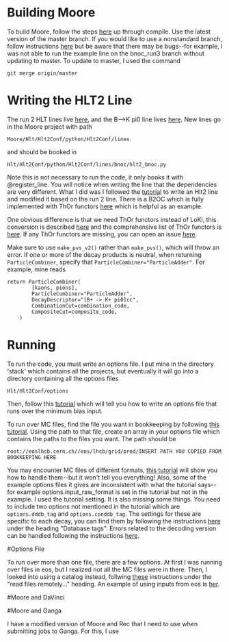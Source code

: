 # Building Moore

To build Moore, follow the steps [here](https://gitlab.cern.ch/rmatev/lb-stack-setup) up through compile. Use the latest version of the master branch. If you would like to use a nonstandard branch, follow instructions [here](https://gitlab.cern.ch/lhcb/Moore/-/blob/bnoc_run3/Hlt/Hlt2Conf/python/Hlt2Conf/lines/bnoc/README.md) but be aware that there may be bugs--for example, I was not able to run the example line on the bnoc_run3 branch without updating to master. To update to master, I used the command 

```
git merge origin/master
```

# Writing the HLT2 Line

The run 2 HLT lines live [here](https://gitlab.cern.ch/lhcb/Hlt/-/tree/2018-patches/Hlt/Hlt2Lines/python/Hlt2Lines), and the B-->K pi0 line lives [here](https://gitlab.cern.ch/lhcb/Hlt/-/tree/2018-patches/Hlt/Hlt2Lines/python/Hlt2Lines/B2Kpi0). New lines go in the Moore project with path
```
Moore/Hlt/Hlt2Conf/python/Hlt2Conf/lines
```
and should be booked in 

```
Hlt/Hlt2Conf/python/Hlt2Conf/lines/bnoc/hlt2_bnoc.py
```
Note this is not necessary to run the code, it only books it with @register_line. You will notice when writing the line that the dependencies are very different. What I did was I followed the [tutorial](https://lhcbdoc.web.cern.ch/lhcbdoc/moore/master/tutorials/hlt2_line.html#) to write an Hlt2 line and modified it based on the run 2 line. There is a B2OC which is fully implemented with ThOr functors [here](https://gitlab.cern.ch/lhcb/Moore/-/tree/master/Hlt/Hlt2Conf/python/Hlt2Conf/lines/b_to_open_charm_thor) which is helpful as an example. 

One obvious difference is that we need ThOr functors instead of LoKi, this conversion is described [here](https://lhcbdoc.web.cern.ch/lhcbdoc/moore/master/tutorials/thor_transition.html) and the comprehensive list of ThOr functors is [here](https://lhcbdoc.web.cern.ch/lhcbdoc/moore/master/selection/thor_functors_reference.html). If any ThOr functors are missing, you can open an issue [here](https://gitlab.cern.ch/lhcb-dpa/project/-/issues/61). 

Make sure to use ```make_pvs_v2()``` rather than ```make_pvs()```, which will throw an error. If one or more of the decay products is neutral, when returning ```ParticleCombiner```, specify that ```ParticleCombiner="ParticleAdder"```. For example, mine reads
```
return ParticleCombiner(
        [kaons, pions],
        ParticleCombiner="ParticleAdder",
        DecayDescriptor="[B+ -> K+ pi0]cc",
        CombinationCut=combination_code,
        CompositeCut=composite_code,
    )
```

# Running 
To run the code, you must write an options file. I put mine in the directory 'stack' which contains all the projects, but eventually it will go into a directory containing all the options files 
```
Hlt/Hlt2Conf/options
```
Then, follow this [tutorial](https://lhcbdoc.web.cern.ch/lhcbdoc/moore/master/tutorials/hlt2_line.html#running) which will tell you how to write an options file that runs over the minimum bias input. 

To run over MC files, find the file you want in bookkeeping by following [this tutorial](https://lhcb.github.io/starterkit-lessons/first-analysis-steps/bookkeeping.html). Using the path to that file, create an array in your options file which contains the paths to the files you want. The path should be 
```
root://eoslhcb.cern.ch//eos/lhcb/grid/prod/INSERT PATH YOU COPIED FROM BOOKKEEPING HERE
```
You may encounter MC files of different formats, [this tutorial](https://lhcbdoc.web.cern.ch/lhcbdoc/moore/master/tutorials/different_samples.html) will show you how to handle them--but it won't tell you everything! Also, some of the example options files it gives are inconsistent with what the tutorial says--for example options.input_raw_format is set in the tutorial but not in the example. I used the tutorial setting. It is also missing some things. You need to include two options not mentioned in the tutorial which are ```options.dddb_tag``` and ```options.conddb_tag```. The settings for these are specific to each decay, you can find them by following the instructions [here](https://lhcb.github.io/starterkit-lessons/first-analysis-steps/minimal-dv-job.html) under the heading "Database tags". Errors related to the decoding version can be handled following the instructions [here](https://lhcbdoc.web.cern.ch/lhcbdoc/moore/master/tutorials/different_samples.html#ft-decoding-version).

#Options File

To run over more than one file, there are a few options. At first I was running over files in eos, but I realized not all the MC files were in there. Then, I looked into using a catalog instead, follwing [these](https://lhcb.github.io/starterkit-lessons/first-analysis-steps/files-from-grid.html) instructions under the "read files remotely..." heading. An example of using inputs from eos is [her](https://github.com/umd-lhcb/hlt-umd/blob/139e95f6c6d74769452e5a81d88a84fc5feaf269/test_b_to_kpi_xdigi.py).

#Moore and DaVinci

#Moore and Ganga

I have a modified version of Moore and Rec that I need to use when submitting jobs to Ganga. For this, I use 

